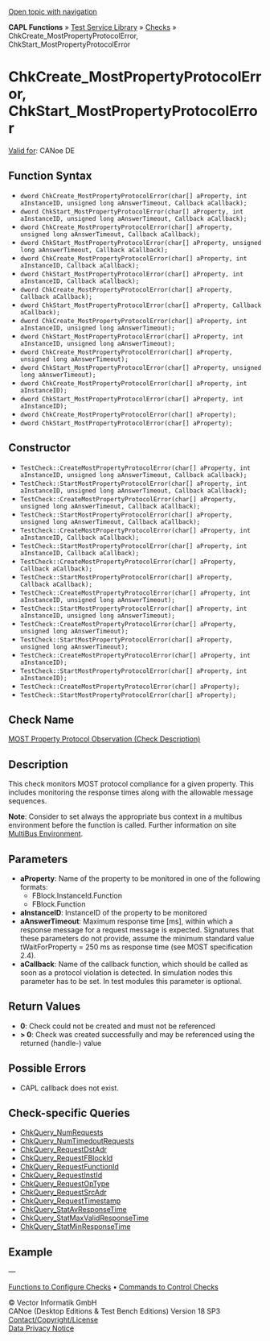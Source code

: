 [Open topic with navigation](../../../../../CANoeDEFamily.htm#Topics/CAPLFunctions/Test/Functions/CAPLfunctionChkCreateMostPropertyProtocolError.md)

**CAPL Functions** » [Test Service Library](../CAPLfunctionsTSLOverview.md) » [Checks](../CAPLfunctionsTSLCheckOverview.md) » ChkCreate_MostPropertyProtocolError, ChkStart_MostPropertyProtocolError

# ChkCreate_MostPropertyProtocolError, ChkStart_MostPropertyProtocolError

[Valid for](../../../Shared/FeatureAvailability.md):  CANoe DE

## Function Syntax

- `dword ChkCreate_MostPropertyProtocolError(char[] aProperty, int aInstanceID, unsigned long aAnswerTimeout, Callback aCallback);`
- `dword ChkStart_MostPropertyProtocolError(char[] aProperty, int aInstanceID, unsigned long aAnswerTimeout, Callback aCallback);`
- `dword ChkCreate_MostPropertyProtocolError(char[] aProperty, unsigned long aAnswerTimeout, Callback aCallback);`
- `dword ChkStart_MostPropertyProtocolError(char[] aProperty, unsigned long aAnswerTimeout, Callback aCallback);`
- `dword ChkCreate_MostPropertyProtocolError(char[] aProperty, int aInstanceID, Callback aCallback);`
- `dword ChkStart_MostPropertyProtocolError(char[] aProperty, int aInstanceID, Callback aCallback);`
- `dword ChkCreate_MostPropertyProtocolError(char[] aProperty, Callback aCallback);`
- `dword ChkStart_MostPropertyProtocolError(char[] aProperty, Callback aCallback);`
- `dword ChkCreate_MostPropertyProtocolError(char[] aProperty, int aInstanceID, unsigned long aAnswerTimeout);`
- `dword ChkStart_MostPropertyProtocolError(char[] aProperty, int aInstanceID, unsigned long aAnswerTimeout);`
- `dword ChkCreate_MostPropertyProtocolError(char[] aProperty, unsigned long aAnswerTimeout);`
- `dword ChkStart_MostPropertyProtocolError(char[] aProperty, unsigned long aAnswerTimeout);`
- `dword ChkCreate_MostPropertyProtocolError(char[] aProperty, int aInstanceID);`
- `dword ChkStart_MostPropertyProtocolError(char[] aProperty, int aInstanceID);`
- `dword ChkCreate_MostPropertyProtocolError(char[] aProperty);`
- `dword ChkStart_MostPropertyProtocolError(char[] aProperty);`

## Constructor

- `TestCheck::CreateMostPropertyProtocolError(char[] aProperty, int aInstanceID, unsigned long aAnswerTimeout, Callback aCallback);`
- `TestCheck::StartMostPropertyProtocolError(char[] aProperty, int aInstanceID, unsigned long aAnswerTimeout, Callback aCallback);`
- `TestCheck::CreateMostPropertyProtocolError(char[] aProperty, unsigned long aAnswerTimeout, Callback aCallback);`
- `TestCheck::StartMostPropertyProtocolError(char[] aProperty, unsigned long aAnswerTimeout, Callback aCallback);`
- `TestCheck::CreateMostPropertyProtocolError(char[] aProperty, int aInstanceID, Callback aCallback);`
- `TestCheck::StartMostPropertyProtocolError(char[] aProperty, int aInstanceID, Callback aCallback);`
- `TestCheck::CreateMostPropertyProtocolError(char[] aProperty, Callback aCallback);`
- `TestCheck::StartMostPropertyProtocolError(char[] aProperty, Callback aCallback);`
- `TestCheck::CreateMostPropertyProtocolError(char[] aProperty, int aInstanceID, unsigned long aAnswerTimeout);`
- `TestCheck::StartMostPropertyProtocolError(char[] aProperty, int aInstanceID, unsigned long aAnswerTimeout);`
- `TestCheck::CreateMostPropertyProtocolError(char[] aProperty, unsigned long aAnswerTimeout);`
- `TestCheck::StartMostPropertyProtocolError(char[] aProperty, unsigned long aAnswerTimeout);`
- `TestCheck::CreateMostPropertyProtocolError(char[] aProperty, int aInstanceID);`
- `TestCheck::StartMostPropertyProtocolError(char[] aProperty, int aInstanceID);`
- `TestCheck::CreateMostPropertyProtocolError(char[] aProperty);`
- `TestCheck::StartMostPropertyProtocolError(char[] aProperty);`

## Check Name

[MOST Property Protocol Observation (Check Description)](../../../TestCommands/CheckDescriptions/CDMOSTPropertyProtocolObservation.md)

## Description

This check monitors MOST protocol compliance for a given property. This includes monitoring the response times along with the allowable message sequences.

**Note**: Consider to set always the appropriate bus context in a multibus environment before the function is called. Further information on site [MultiBus Environment](../../../Shared/CAPL/General/TestMultiBusEnvironment.md).

## Parameters

- **aProperty**: Name of the property to be monitored in one of the following formats:
  - FBlock.InstanceId.Function
  - FBlock.Function
- **aInstanceID**: InstanceID of the property to be monitored
- **aAnswerTimeout**: Maximum response time [ms], within which a response message for a request message is expected. Signatures that these parameters do not provide, assume the minimum standard value tWaitForProperty = 250 ms as response time (see MOST specification 2.4).
- **aCallback**: Name of the callback function, which should be called as soon as a protocol violation is detected. In simulation nodes this parameter has to be set. In test modules this parameter is optional.

## Return Values

- **0**: Check could not be created and must not be referenced
- **> 0**: Check was created successfully and may be referenced using the returned (handle-) value

## Possible Errors

- CAPL callback does not exist.

## Check-specific Queries

- [ChkQuery_NumRequests](CAPLfunctionChkQueryNumRequests.md)
- [ChkQuery_NumTimedoutRequests](CAPLfunctionChkQueryNumTimedoutRequests.md)
- [ChkQuery_RequestDstAdr](CAPLfunctionChkQueryRequestDstAdr.md)
- [ChkQuery_RequestFBlockId](CAPLfunctionChkQueryRequestFBlockId.md)
- [ChkQuery_RequestFunctionId](CAPLfunctionChkQueryRequestFunctionId.md)
- [ChkQuery_RequestInstId](CAPLfunctionChkQueryRequestInstId.md)
- [ChkQuery_RequestOpType](CAPLfunctionChkQueryRequestOpType.md)
- [ChkQuery_RequestSrcAdr](CAPLfunctionChkQueryRequestSrcAdr.md)
- [ChkQuery_RequestTimestamp](CAPLfunctionChkQueryRequestTimestamp.md)
- [ChkQuery_StatAvResponseTime](CAPLfunctionChkQueryStatAvResponseTime.md)
- [ChkQuery_StatMaxValidResponseTime](CAPLfunctionChkQueryStatMaxValidResponseTime.md)
- [ChkQuery_StatMinResponseTime](CAPLfunctionChkQueryStatMinResponseTime.md)

## Example

—

[Functions to Configure Checks](../CAPLfunctionsTSLConfigurationFunctions.md) • [Commands to Control Checks](../CAPLfunctionsTSLCheckControlCommands.md)

© Vector Informatik GmbH  
CANoe (Desktop Editions & Test Bench Editions) Version 18 SP3  
[Contact/Copyright/License](../../../Shared/ContactCopyrightLicense.md)  
[Data Privacy Notice](https://www.vector.com/int/en/company/get-info/privacy-policy/)